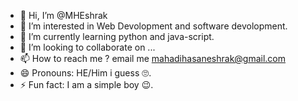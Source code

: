 - 👋 Hi, I’m @MHEshrak
- 👀 I’m interested in Web Devolopment and software devolopment.
- 🌱 I’m currently learning python and java-script.
- 💞️ I’m looking to collaborate on ...
- 📫 How to reach me ? email me mahadihasaneshrak@gmail.com
- 😄 Pronouns: HE/Him i guess 🙄.
- ⚡ Fun fact: I am a simple boy 😉.

<!---
MHEshrak/MHEshrak is a ✨ special ✨ repository because its `README.md` (this file) appears on your GitHub profile.
You can click the Preview link to take a look at your changes.
--->
